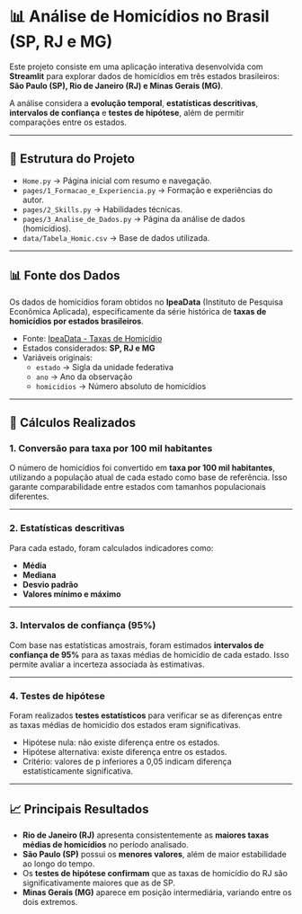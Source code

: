 # 📊 Análise de Homicídios no Brasil (SP, RJ e MG)

Este projeto consiste em uma aplicação interativa desenvolvida com **Streamlit** para explorar dados de homicídios em três estados brasileiros: **São Paulo (SP), Rio de Janeiro (RJ) e Minas Gerais (MG)**.  

A análise considera a **evolução temporal**, **estatísticas descritivas**, **intervalos de confiança** e **testes de hipótese**, além de permitir comparações entre os estados.  

---

## 📂 Estrutura do Projeto
- `Home.py` → Página inicial com resumo e navegação.  
- `pages/1_Formacao_e_Experiencia.py` → Formação e experiências do autor.  
- `pages/2_Skills.py` → Habilidades técnicas.  
- `pages/3_Analise_de_Dados.py` → Página da análise de dados (homicídios).  
- `data/Tabela_Homic.csv` → Base de dados utilizada.  

---

## 📊 Fonte dos Dados

Os dados de homicídios foram obtidos no **IpeaData** (Instituto de Pesquisa Econômica Aplicada), especificamente da série histórica de **taxas de homicídios por estados brasileiros**.

- Fonte: [IpeaData - Taxas de Homicídio](http://www.ipeadata.gov.br/)  
- Estados considerados: **SP, RJ e MG**  
- Variáveis originais:
  - `estado` → Sigla da unidade federativa  
  - `ano` → Ano da observação  
  - `homicidios` → Número absoluto de homicídios  

---

## 🧮 Cálculos Realizados

### 1. Conversão para **taxa por 100 mil habitantes**
O número de homicídios foi convertido em **taxa por 100 mil habitantes**, utilizando a população atual de cada estado como base de referência. Isso garante comparabilidade entre estados com tamanhos populacionais diferentes.  

---

### 2. Estatísticas descritivas
Para cada estado, foram calculados indicadores como:  
- **Média**  
- **Mediana**  
- **Desvio padrão**  
- **Valores mínimo e máximo**  

---

### 3. Intervalos de confiança (95%)
Com base nas estatísticas amostrais, foram estimados **intervalos de confiança de 95%** para as taxas médias de homicídio de cada estado. Isso permite avaliar a incerteza associada às estimativas.  

---

### 4. Testes de hipótese
Foram realizados **testes estatísticos** para verificar se as diferenças entre as taxas médias de homicídio dos estados eram significativas.  
- Hipótese nula: não existe diferença entre os estados.  
- Hipótese alternativa: existe diferença entre os estados.  
- Critério: valores de p inferiores a 0,05 indicam diferença estatisticamente significativa.  

---

## 📈 Principais Resultados

- **Rio de Janeiro (RJ)** apresenta consistentemente as **maiores taxas médias de homicídios** no período analisado.  
- **São Paulo (SP)** possui os **menores valores**, além de maior estabilidade ao longo do tempo.  
- Os **testes de hipótese confirmam** que as taxas de homicídio do RJ são significativamente maiores que as de SP.  
- **Minas Gerais (MG)** aparece em posição intermediária, variando entre os dois extremos.  

